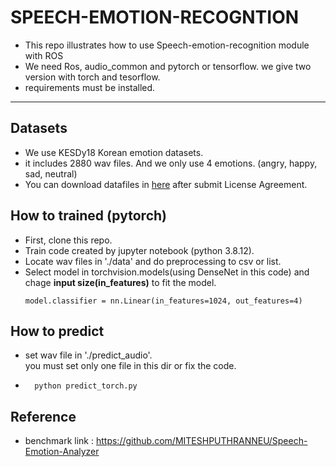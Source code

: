 # __SPEECH-EMOTION-RECOGNTION__

- This repo illustrates how to use Speech-emotion-recognition module with ROS
- We need Ros, audio_common and pytorch or tensorflow. we give two version with torch and tesorflow.
- requirements must be installed. 
___
## Datasets
- We use KESDy18 Korean emotion datasets.
- it includes 2880 wav files. And we only use 4 emotions. (angry, happy, sad, neutral)
- You can download datafiles in [here](https://nanum.etri.re.kr/share/kjnoh/SER-DB-ETRIv18?lang=ko_KR) after submit License Agreement.



## How to trained __(pytorch)__
- First, clone this repo.
- Train code created by jupyter notebook (python 3.8.12).
- Locate wav files in './data' and do preprocessing to csv or list.
- Select model in torchvision.models(using DenseNet in this code) and chage __input size(in_features)__ to fit the model.
    ```
    model.classifier = nn.Linear(in_features=1024, out_features=4)
    
## How to predict
- set wav file in './predict_audio'.  
  you must set only one file in this dir or fix the code.
- ```
    python predict_torch.py
## Reference
- benchmark link : https://github.com/MITESHPUTHRANNEU/Speech-Emotion-Analyzer